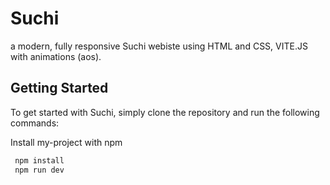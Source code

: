 # Suchi
 a modern, fully responsive Suchi webiste using HTML and CSS, VITE.JS with animations (aos).

## Getting Started
To get started with Suchi, simply clone the repository and run the following commands:

Install my-project with npm

```bash
 npm install
 npm run dev
``` 
